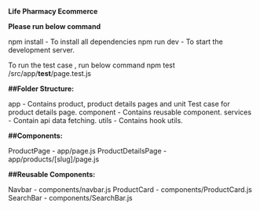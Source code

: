 **Life Pharmacy Ecommerce**

**Please run below command**

npm install - To install all dependencies
npm run dev - To start the development server.

To run the test case , run below command
npm test /src/app/**test**/page.test.js

**##Folder Structure:**

app - Contains product, product details pages and unit Test case for product details page.
component - Contains reusable component.
services - Contain api data fetching.
utils - Contains hook utils.

**##Components:**

ProductPage - app/page.js
ProductDetailsPage - app/products/[slug]/page.js

**##Reusable Components:**

Navbar - components/navbar.js
ProductCard - components/ProductCard.js
SearchBar - components/SearchBar.js
